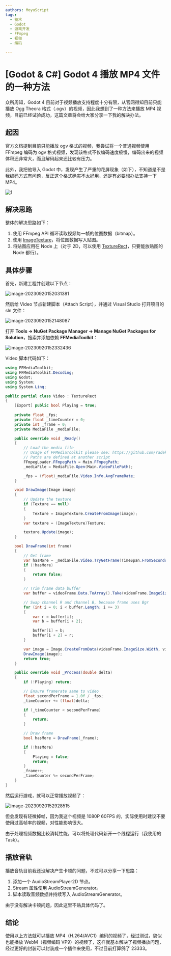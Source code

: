 ```yaml
---
authors: MoyuScript
tags: 
  - 技术
  - Godot
  - 游戏开发
  - FFmpeg
  - 视频
  - 编码

---
```


# [Godot & C#] Godot 4 播放 MP4 文件的一种方法

众所周知，Godot 4 目前对于视频播放支持程度十分有限，从官网得知目前只能播放 Ogg Theora 格式（.ogv）的视频，因此我想到了一种方法来播放 MP4 视频，目前已经试验成功，这篇文章将会给大家分享一下我的解决办法。

<!-- truncate -->

## 起因

官方文档提到目前只能播放 ogv 格式的视频，我尝试将一个普通视频使用 FFmpeg 编码为 ogv 格式视频，发现该格式不仅编码速度极慢，编码出来的视频体积还非常大，而且解码起来还比较有压力。

此外，我把他导入 Godot 中，发现产生了严重的花屏现象（如下），不知道是不是我编码方式有问题，反正这个格式确实不太好用，还是有必要想办法支持一下 MP4。

![1](https://pic.imgdb.cn/item/650aa24ec458853aef5e2813.jpg)

## 解决思路

整体的解决思路如下：

1. 使用 FFmpeg API 循环读取视频每一帧的位图数据（bitmap）。
2. 使用 [ImageTexture](https://docs.godotengine.org/en/stable/classes/class_imagetexture.html)，将位图数据写入贴图。
3. 将贴图应用在 Node 上（对于 2D，可以使用 [TextureRect](https://docs.godotengine.org/en/stable/classes/class_texturerect.html)，只要能放贴图的 Node 都行）。

## 具体步骤

首先，新建工程并创建以下节点：

![image-20230920152031381](https://pic.imgdb.cn/item/650aa24ec458853aef5e283e.png)

然后给 Video 节点新建脚本（Attach Script），并通过 Visual Studio 打开项目的 sln 文件：

![image-20230920152148087](https://pic.imgdb.cn/item/650aa24fc458853aef5e285e.png)

打开 **Tools -> NuGet Package Manager -> Manage NuGet Packages for Solution**，搜索并添加依赖 **FFMediaToolkit**：

![image-20230920152332436](https://pic.imgdb.cn/item/650aa24fc458853aef5e286b.png)

Video 脚本代码如下：

```csharp
using FFMediaToolkit;
using FFMediaToolkit.Decoding;
using Godot;
using System;
using System.Linq;

public partial class Video : TextureRect
{
	[Export] public bool Playing = true;
	
	private float _fps;
	private float _timeCounter = 0;
	private int _frame = 0;
	private MediaFile _mediaFile;

	public override void _Ready()
	{
		// Load the media file
        // Usage of FFMediaToolkit please see: https://github.com/radek-k/FFMediaToolkit
        // Paths are defined at another script
		FFmpegLoader.FFmpegPath = Main.FFmpegPath;
		_mediaFile = MediaFile.Open(Main.VideoFilePath);

		_fps = (float)_mediaFile.Video.Info.AvgFrameRate;
	}

	void DrawImage(Image image)
	{
		// Update the texture
		if (Texture == null)
		{
			Texture = ImageTexture.CreateFromImage(image);
		}
		var texture = (ImageTexture)Texture;

		texture.Update(image);
	}

	bool DrawFrame(int frame)
	{
		// Get frame
		var hasMore = _mediaFile.Video.TryGetFrame(TimeSpan.FromSeconds(frame / _fps), out var videoFrame);
		if (!hasMore)
		{
			return false;
		}

		// Trim frame data buffer
		var buffer = videoFrame.Data.ToArray().Take(videoFrame.ImageSize.Width * videoFrame.ImageSize.Height * 3).ToArray();

		// Swap channel R and channel B, because frame uses Bgr
		for (int i = 0; i < buffer.Length; i += 3)
		{
			var r = buffer[i];
			var b = buffer[i + 2];

			buffer[i] = b;
			buffer[i + 2] = r;
		}

		var image = Image.CreateFromData(videoFrame.ImageSize.Width, videoFrame.ImageSize.Height, false, Image.Format.Rgb8, buffer);
		DrawImage(image);
		return true;
	}

	public override void _Process(double delta)
	{
		if (!Playing) return;

		// Ensure framerate same to video
		float secondPerFrame = 1.0f / _fps;
		_timeCounter += (float)delta;

		if (_timeCounter < secondPerFrame)
		{
			return;
		}

		// Draw frame
		bool hasMore = DrawFrame(_frame);

		if (!hasMore)
		{
			Playing = false;
			return;
		}
		_frame++;
		_timeCounter %= secondPerFrame;
	}
}

```

然后运行游戏，就可以正常播放视频了：

![image-20230920152928515](https://pic.imgdb.cn/item/650aa250c458853aef5e2882.png)

但会发现有轻微掉帧，因为我这个视频是 1080P 60FPS 的，实际使用时建议不要使用过高帧率的视频，对性能影响很大。

由于处理视频数据比较消耗性能，可以将处理代码新开一个线程运行（我使用的 Task）。

## 播放音轨

播放音轨目前我还没解决产生卡顿的问题，不过可以分享一下思路：

1. 添加一个 AudioStreamPlayer2D 节点。
2. Stream 属性使用 AudioStreamGenerator。
3. 脚本读取音频数据并持续写入 AudioStreamGenerator。

由于没有解决卡顿问题，因此这里不贴具体代码了。

## 结论

使用以上方法就可以播放 MP4（H.264/AVC1）编码的视频了，经过测试，貌似也能播放 WebM（视频编码 VP9）的视频了，这样就基本解决了视频播放问题，经过更好的封装可以封装成一个插件来使用，不过目前打算鸽了 23333。